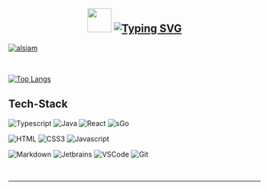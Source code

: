 ### 


<h2 align="center">
  <img src="https://media.giphy.com/media/hvRJCLFzcasrR4ia7z/giphy.gif" width="48" >
    <a href="https://git.io/typing-svg"><img src="https://readme-typing-svg.herokuapp.com?font=Kanit&weight=600&size=35&pause=1000&color=000000&random=false&width=435&lines=Hey+there;My+name+is+Matteo+Kosina" alt="Typing SVG" /></a>
</h2>






<p align="left">

 <a href="https://de.linkedin.com/in/matteokosina" target="_blank">
  <img src="https://img.shields.io/badge/LinkedIn-0077B5?style=for-the-badge&logo=linkedin&logoColor=white" alt="alsiam"/>
 </a>
 
</p>
<br />

<!-- About Section -->
[![Top Langs](https://github-readme-stats.vercel.app/api/top-langs/?username=matteokosina&layout=compact)](https://github.com/anuraghazra/github-readme-stats)



## Tech-Stack

![Typescript](https://img.shields.io/badge/Typescript-007acc?style=for-the-badge&labelColor=black&logo=typescript&logoColor=007acc)
![Java](https://img.shields.io/badge/Java-red?style=for-the-badge&labelColor=red&logo=coffeescript&logoColor=white)
![React](https://img.shields.io/badge/-React-61DBFB?style=for-the-badge&labelColor=black&logo=react&logoColor=61DBFB)
![sGo](https://img.shields.io/badge/Go-007acc?style=for-the-badge&logo=go&logoColor=white)

![HTML](https://img.shields.io/badge/HTML5-E34F26?style=for-the-badge&logo=html5&logoColor=white)
![CSS3](https://img.shields.io/badge/CSS-1572B6?style=for-the-badge&logo=css3&logoColor=white)
![Javascript](https://img.shields.io/badge/Javascript-F0DB4F?style=for-the-badge&labelColor=black&logo=javascript&logoColor=F0DB4F)


![Markdown](https://img.shields.io/badge/Markdown-000000?style=for-the-badge&logo=markdown&logoColor=white)
![Jetbrains](https://img.shields.io/badge/Jetbrains-0078d7?style=for-the-badge&logo=jetbrains&logoColor=white)
![VSCode](https://img.shields.io/badge/Visual_Studio-0078d7?style=for-the-badge&logo=visual%20studio&logoColor=white)
![Git](https://img.shields.io/badge/Git-F05032?style=for-the-badge&logo=git&logoColor=white)


<br/>
<hr/>
<br/>


